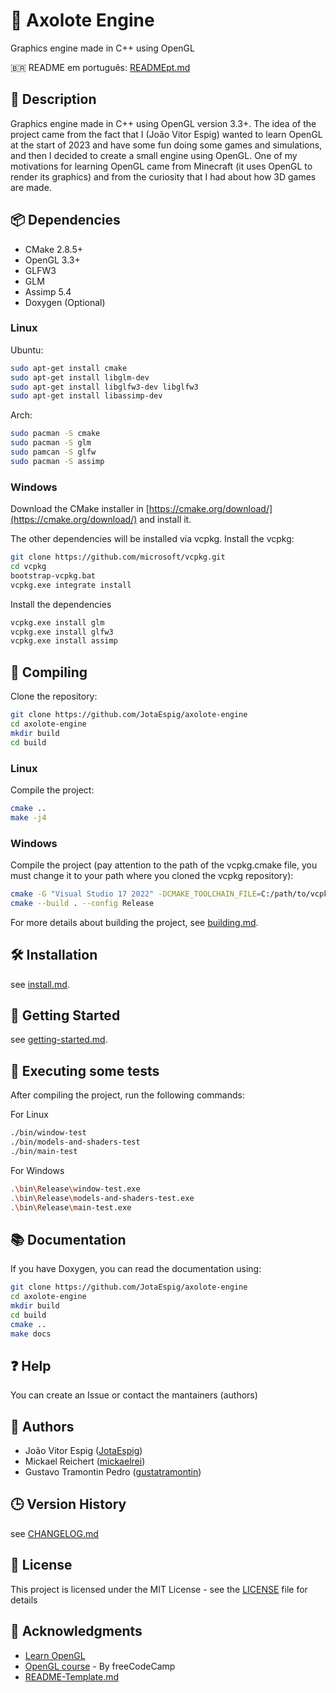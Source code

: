 # 🦎 Axolote Engine

Graphics engine made in C++ using OpenGL

🇧🇷 README em português: [READMEpt.md](READMEpt.md)

## 📄 Description

Graphics engine made in C++ using OpenGL version 3.3+. The idea of the project came from the fact that I (João Vitor Espig) wanted to learn OpenGL at the start of 2023 and have some fun doing some games and simulations, and then I decided to create a small engine using OpenGL. One of my motivations for learning OpenGL came from Minecraft (it uses OpenGL to render its graphics) and from the curiosity that I had about how 3D games are made.

## 📦 Dependencies

* CMake 2.8.5+
* OpenGL 3.3+
* GLFW3
* GLM
* Assimp 5.4
* Doxygen (Optional)

### Linux

Ubuntu:
```bash
sudo apt-get install cmake
sudo apt-get install libglm-dev
sudo apt-get install libglfw3-dev libglfw3
sudo apt-get install libassimp-dev
```

Arch:
```bash
sudo pacman -S cmake
sudo pacman -S glm
sudo pamcan -S glfw
sudo pacman -S assimp
```

### Windows

Download the CMake installer in [https://cmake.org/download/](https://cmake.org/download/)
and install it.

The other dependencies will be installed via vcpkg.
Install the vcpkg:
```bash
git clone https://github.com/microsoft/vcpkg.git
cd vcpkg
bootstrap-vcpkg.bat
vcpkg.exe integrate install
```

Install the dependencies
```bash
vcpkg.exe install glm
vcpkg.exe install glfw3
vcpkg.exe install assimp
```

## 🔧 Compiling

Clone the repository:
```bash
git clone https://github.com/JotaEspig/axolote-engine
cd axolote-engine
mkdir build
cd build
```

### Linux

Compile the project:
```bash
cmake ..
make -j4
```

### Windows

Compile the project (pay attention to the path of the vcpkg.cmake file,
you must change it to your path where you cloned the vcpkg repository):
```bash
cmake -G "Visual Studio 17 2022" -DCMAKE_TOOLCHAIN_FILE=C:/path/to/vcpkg/scripts/buildsystems/vcpkg.cmake ..
cmake --build . --config Release
```

For more details about building the project, see [building.md](docs/en/building.md).

## 🛠️ Installation

see [install.md](docs/en/install.md).

## 🚀 Getting Started

see [getting-started.md](docs/en/getting-started.md).

## 🧪 Executing some tests

After compiling the project, run the following commands:

For Linux
```bash
./bin/window-test
./bin/models-and-shaders-test
./bin/main-test
```

For Windows
```bash
.\bin\Release\window-test.exe
.\bin\Release\models-and-shaders-test.exe
.\bin\Release\main-test.exe
```

## 📚 Documentation

If you have Doxygen, you can read the documentation using:
```bash
git clone https://github.com/JotaEspig/axolote-engine
cd axolote-engine
mkdir build
cd build
cmake ..
make docs
```

## ❓ Help

You can create an Issue or contact the mantainers (authors)

## 👥 Authors

 * João Vitor Espig ([JotaEspig](https://github.com/JotaEspig))
 * Mickael Reichert ([mickaelrei](https://github.com/mickaelrei))
 * Gustavo Tramontin Pedro ([gustatramontin](https://github.com/gustatramontin))

## 🕒 Version History

see [CHANGELOG.md](CHANGELOG.md)

## 📜 License

This project is licensed under the MIT License - see the [LICENSE](LICENSE) file for details

## 🙏 Acknowledgments

* [Learn OpenGL](https://github.com/JoeyDeVries/LearnOpenGL)
* [OpenGL course](https://www.youtube.com/watch?v=45MIykWJ-C4&ab_channel=freeCodeCamp.org) - By freeCodeCamp
* [README-Template.md](https://gist.github.com/DomPizzie/7a5ff55ffa9081f2de27c315f5018afc)
